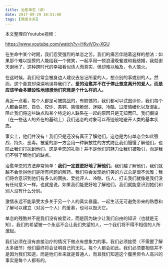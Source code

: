 ```yaml
---
title: 治愈单恋（译）
date: 2017-09-29 10:51:00
tags: [情爱关系]
---
```


本文整理自Youtube视频：

https://www.youtube.com/watch?v=HKviVOv-XGU


在生命中某个时期，我们忍受强烈的单恋之苦。我们的痛苦伴随着这样的想法：如果那个难以捉摸的人能给我一个微笑，一起享用一顿浪漫晚餐或和我结婚，我就谢天谢地了。这种跨时代的幸福看似诱人而真实，但却难以触及，令人恼火。

在这时候，我们经常会被身边人建议去忘记所爱的人，想点别的事或别的人。然而，这个善意却深深地误导我们了。**爱的治愈并不在于停止想念离开的爱人，而是应该学会多建设性地想想他们究竟是个什么样的人。**

离近一点看，每个人都是可被挑战的，有缺憾的，我们都可以试图评价，我们每个人都会易怒、自负、狡诈、愚钝、感情脆弱、迷糊、冷酷、过度情绪化以及混乱。阻止我们将这些缺点和某个特定的人联系在一起的原因只是无知而已。我们假设（在一些迷人的外在的基础上）我们迷恋的对象可以奇迹般地避开人类的基本状态。

事实上，他们并没有！我们只是还没有真正了解他们。这也是为何单恋会如此强烈、持久、恶毒。被爱的那一方会用一种解放性的方式防止我们慢慢了解他们，也防止我们打扰到他们，这是单恋的礼物！并不是他们的魅力让我们被吸引，而是我们不够了解他们的缺点。

治愈单恋的方法非常简单：**我们一定要更好地了解他们**。我们越了解他们，我们就越不会觉得他们是所有问题的解药。我们将会发现她们笑的方式总是很不优雅；我们将会意识到他们有多么的固执、爱批评人、冷酷、伤人，打击我们就像是我们没有任何意义一样。也就是说，如果我们能更好地了解他们，我们就能意识到她们和别人没有什么分别。

激情永远不能承受太多关于另一个人的真实暴露。一起生活无可避免带来的熟悉和了解可以建立（对另一个人）的爱慕，也可以毁灭它。

单恋的残酷并不是我们没有被爱过，而是因为缺少让我们自由的知识（也就是无知），我们的希望被一个永远不会让我们失望的人，一个我们将不得不相信的人所激起。

我们必须在没有直接治疗的情况下做点有想象力的事。我们必须接受（不需要了解太多细节）他们最终将会证明自己的无礼。每个人都会如此。我们必须要相信并不是因为我们知道，而是他们本来就是普通人，而且我们知道这个腹黑但令人高兴的事实是每个人都有的。











